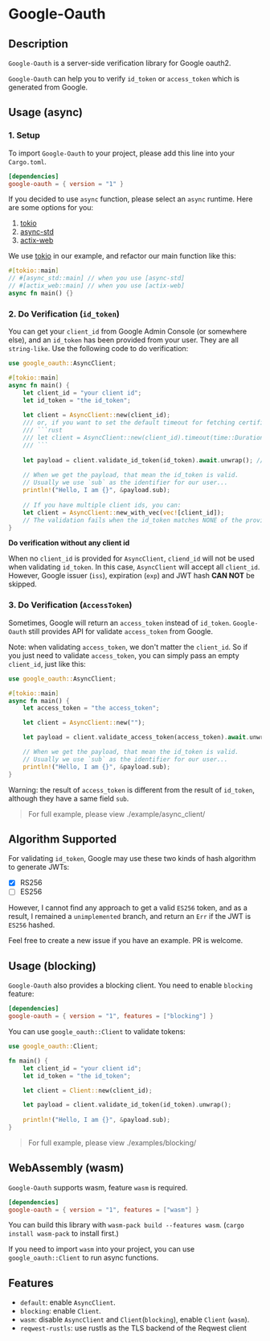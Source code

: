 # Google-Oauth

## Description
`Google-Oauth` is a server-side verification library for Google oauth2.

`Google-Oauth` can help you to verify `id_token` or `access_token` which is generated from Google.

## Usage (async)

### 1. Setup
To import `Google-Oauth` to your project, please add this line into your `Cargo.toml`.

```toml
[dependencies]
google-oauth = { version = "1" }
```

If you decided to use `async` function, please select an `async` runtime. Here are some options for you:
1. [tokio](https://github.com/tokio-rs/tokio)
2. [async-std](https://github.com/async-rs/async-std)
3. [actix-web](https://github.com/actix/actix-web)

We use [tokio](https://github.com/tokio-rs/tokio) in our example, and refactor our main function like this:
```rust
#[tokio::main]
// #[async_std::main] // when you use [async-std]
// #[actix_web::main] // when you use [actix-web]
async fn main() {}
```

### 2. Do Verification (`id_token`)

You can get your `client_id` from Google Admin Console (or somewhere else), and an `id_token` has been provided from
your user. They are all `string-like`. Use the following code to do verification:
```rust
use google_oauth::AsyncClient;

#[tokio::main]
async fn main() {
    let client_id = "your client id";
    let id_token = "the id_token";
    
    let client = AsyncClient::new(client_id);
    /// or, if you want to set the default timeout for fetching certificates from Google, e.g, 30 seconds, you can:
    /// ```rust
    /// let client = AsyncClient::new(client_id).timeout(time::Duration::from_sec(30));
    /// ```
    
    let payload = client.validate_id_token(id_token).await.unwrap(); // In production, remember to handle this error.
    
    // When we get the payload, that mean the id_token is valid.
    // Usually we use `sub` as the identifier for our user...
    println!("Hello, I am {}", &payload.sub);
    
    // If you have multiple client ids, you can:
    let client = AsyncClient::new_with_vec(vec![client_id]);
    // The validation fails when the id_token matches NONE of the provided client ids.
}
```

**Do verification without any client id**

When no `client_id` is provided for `AsyncClient`, `cliend_id` will not be used when validating `id_token`. In this case, `AsyncClient` will accept all `client_id`. However, Google issuer (`iss`), expiration (`exp`) and JWT hash **CAN NOT** be skipped.

### 3. Do Verification (`AccessToken`)

Sometimes, Google will return an `access_token` instead of `id_token`. `Google-Oauth` still provides API for validate
`access_token` from Google.

Note: when validating `access_token`, we don't matter the `client_id`. So if you just need to validate `access_token`,
you can simply pass an empty `client_id`, just like this:

```rust
use google_oauth::AsyncClient;

#[tokio::main]
async fn main() {
    let access_token = "the access_token";

    let client = AsyncClient::new("");

    let payload = client.validate_access_token(access_token).await.unwrap(); // In production, remember to handle this error.

    // When we get the payload, that mean the id_token is valid.
    // Usually we use `sub` as the identifier for our user...
    println!("Hello, I am {}", &payload.sub);
}
```

Warning: the result of `access_token` is different from the result of `id_token`, although they have a same field `sub`.

> For full example, please view ./example/async_client/

## Algorithm Supported
For validating `id_token`, Google may use these two kinds of hash algorithm to generate JWTs:

- [x] RS256
- [ ] ES256

However, I cannot find any approach to get a valid `ES256` token, and as a result, I remained a `unimplemented` branch, 
and return an `Err` if the JWT is `ES256` hashed.

Feel free to create a new issue if you have an example. PR is welcome.

## Usage (blocking)
`Google-Oauth` also provides a blocking client. You need to enable `blocking` feature:
```toml
[dependencies]
google-oauth = { version = "1", features = ["blocking"] }
```

You can use `google_oauth::Client` to validate tokens:
```rust
use google_oauth::Client;

fn main() {
    let client_id = "your client id";
    let id_token = "the id_token";

    let client = Client::new(client_id);

    let payload = client.validate_id_token(id_token).unwrap();
    
    println!("Hello, I am {}", &payload.sub);
}
```

> For full example, please view ./examples/blocking/

## WebAssembly (wasm)
`Google-Oauth` supports wasm, feature `wasm` is required.
```toml
[dependencies]
google-oauth = { version = "1", features = ["wasm"] }
```

You can build this library with ``wasm-pack build --features wasm``. (`cargo install wasm-pack` to install first.)

If you need to import `wasm` into your project, you can use `google_oauth::Client` to run async functions.

## Features
+ `default`: enable `AsyncClient`.
+ `blocking`: enable `Client`.
+ `wasm`: disable `AsyncClient` and `Client`(`blocking`), enable `Client` (`wasm`).
+ `reqwest-rustls`: use rustls as the TLS backend of the Reqwest client
